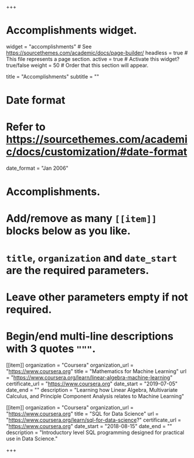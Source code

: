 +++
# Accomplishments widget.
widget = "accomplishments"  # See https://sourcethemes.com/academic/docs/page-builder/
headless = true  # This file represents a page section.
active = true  # Activate this widget? true/false
weight = 50  # Order that this section will appear.

title = "Accomplish&shy;ments"
subtitle = ""

# Date format
#   Refer to https://sourcethemes.com/academic/docs/customization/#date-format
date_format = "Jan 2006"

# Accomplishments.
#   Add/remove as many `[[item]]` blocks below as you like.
#   `title`, `organization` and `date_start` are the required parameters.
#   Leave other parameters empty if not required.
#   Begin/end multi-line descriptions with 3 quotes `"""`.

[[item]]
  organization = "Coursera"
  organization_url = "https://www.coursera.org"
  title = "Mathematics for Machine Learning"
  url = "https://www.coursera.org/learn/linear-algebra-machine-learning"
  certificate_url = "https://www.coursera.org"
  date_start = "2019-07-05"
  date_end = ""
  description = "Learning how Linear Algebra, Multivariate Calculus, and Principle Component Analysis relates to Machine Learning"

[[item]]
  organization = "Coursera"
  organization_url = "https://www.coursera.org"
  title = "SQL for Data Science"
  url = "https://www.coursera.org/learn/sql-for-data-science?"
  certificate_url = "https://www.coursera.org"
  date_start = "2018-08-15"
  date_end = ""
  description = "Introductory level SQL programming designed for practical use in Data Science."
  


+++

